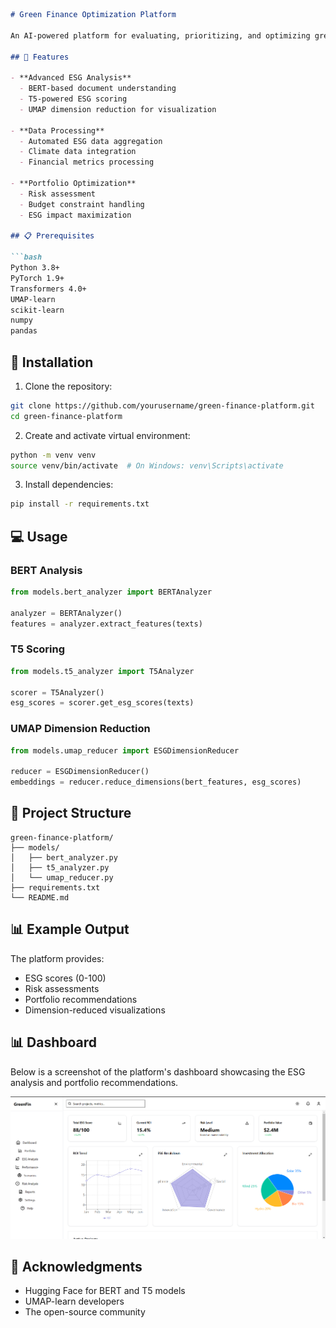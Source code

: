 ```markdown
# Green Finance Optimization Platform

An AI-powered platform for evaluating, prioritizing, and optimizing green finance investments using BERT, T5, and UMAP models. This platform helps financial institutions allocate capital to the most impactful and sustainable projects through advanced ESG analysis.

## 🌟 Features

- **Advanced ESG Analysis**
  - BERT-based document understanding
  - T5-powered ESG scoring
  - UMAP dimension reduction for visualization

- **Data Processing**
  - Automated ESG data aggregation
  - Climate data integration
  - Financial metrics processing

- **Portfolio Optimization**
  - Risk assessment
  - Budget constraint handling
  - ESG impact maximization

## 📋 Prerequisites

```bash
Python 3.8+
PyTorch 1.9+
Transformers 4.0+
UMAP-learn
scikit-learn
numpy
pandas
```

## 🚀 Installation

1. Clone the repository:
```bash
git clone https://github.com/yourusername/green-finance-platform.git
cd green-finance-platform
```

2. Create and activate virtual environment:
```bash
python -m venv venv
source venv/bin/activate  # On Windows: venv\Scripts\activate
```

3. Install dependencies:
```bash
pip install -r requirements.txt
```

## 💻 Usage

### BERT Analysis
```python
from models.bert_analyzer import BERTAnalyzer

analyzer = BERTAnalyzer()
features = analyzer.extract_features(texts)
```

### T5 Scoring
```python
from models.t5_analyzer import T5Analyzer

scorer = T5Analyzer()
esg_scores = scorer.get_esg_scores(texts)
```

### UMAP Dimension Reduction
```python
from models.umap_reducer import ESGDimensionReducer

reducer = ESGDimensionReducer()
embeddings = reducer.reduce_dimensions(bert_features, esg_scores)
```

## 📁 Project Structure

```
green-finance-platform/
├── models/
│   ├── bert_analyzer.py
│   ├── t5_analyzer.py
│   └── umap_reducer.py
├── requirements.txt
└── README.md
```

## 📊 Example Output

The platform provides:
- ESG scores (0-100)
- Risk assessments
- Portfolio recommendations
- Dimension-reduced visualizations

## 📊 Dashboard

Below is a screenshot of the platform's dashboard showcasing the ESG analysis and portfolio recommendations.

![Dashboard Screenshot](https://raw.githubusercontent.com/codehat01/industriAI/refs/heads/main/ss.png)

## 🙏 Acknowledgments

- Hugging Face for BERT and T5 models
- UMAP-learn developers
- The open-source community
```